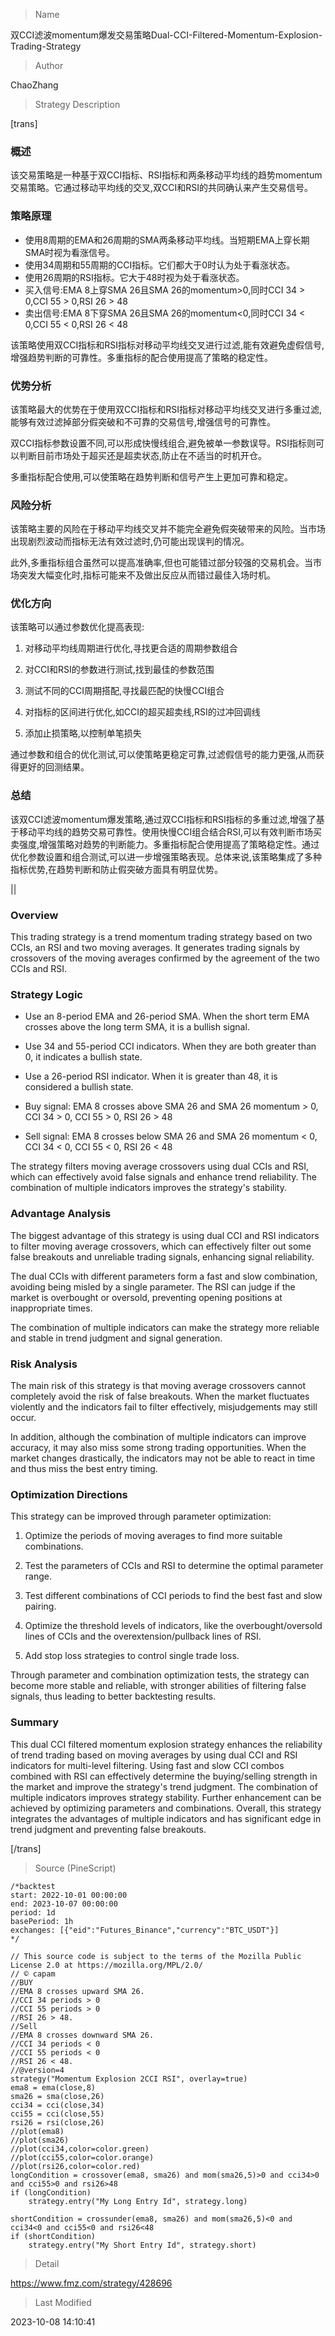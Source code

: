
> Name

双CCI滤波momentum爆发交易策略Dual-CCI-Filtered-Momentum-Explosion-Trading-Strategy

> Author

ChaoZhang

> Strategy Description

[trans]

### 概述

该交易策略是一种基于双CCI指标、RSI指标和两条移动平均线的趋势momentum交易策略。它通过移动平均线的交叉,双CCI和RSI的共同确认来产生交易信号。

### 策略原理

- 使用8周期的EMA和26周期的SMA两条移动平均线。当短期EMA上穿长期SMA时视为看涨信号。
- 使用34周期和55周期的CCI指标。它们都大于0时认为处于看涨状态。
- 使用26周期的RSI指标。它大于48时视为处于看涨状态。  
- 买入信号:EMA 8上穿SMA 26且SMA 26的momentum>0,同时CCI 34 > 0,CCI 55 > 0,RSI 26 > 48
- 卖出信号:EMA 8下穿SMA 26且SMA 26的momentum<0,同时CCI 34 < 0,CCI 55 < 0,RSI 26 < 48

该策略使用双CCI指标和RSI指标对移动平均线交叉进行过滤,能有效避免虚假信号,增强趋势判断的可靠性。多重指标的配合使用提高了策略的稳定性。

### 优势分析

该策略最大的优势在于使用双CCI指标和RSI指标对移动平均线交叉进行多重过滤,能够有效过滤掉部分假突破和不可靠的交易信号,增强信号的可靠性。

双CCI指标参数设置不同,可以形成快慢线组合,避免被单一参数误导。RSI指标则可以判断目前市场处于超买还是超卖状态,防止在不适当的时机开仓。

多重指标配合使用,可以使策略在趋势判断和信号产生上更加可靠和稳定。

### 风险分析 

该策略主要的风险在于移动平均线交叉并不能完全避免假突破带来的风险。当市场出现剧烈波动而指标无法有效过滤时,仍可能出现误判的情况。

此外,多重指标组合虽然可以提高准确率,但也可能错过部分较强的交易机会。当市场突发大幅变化时,指标可能来不及做出反应从而错过最佳入场时机。

### 优化方向

该策略可以通过参数优化提高表现:

1. 对移动平均线周期进行优化,寻找更合适的周期参数组合

2. 对CCI和RSI的参数进行测试,找到最佳的参数范围

3. 测试不同的CCI周期搭配,寻找最匹配的快慢CCI组合

4. 对指标的区间进行优化,如CCI的超买超卖线,RSI的过冲回调线

5. 添加止损策略,以控制单笔损失

通过参数和组合的优化测试,可以使策略更稳定可靠,过滤假信号的能力更强,从而获得更好的回测结果。

### 总结

该双CCI滤波momentum爆发策略,通过双CCI指标和RSI指标的多重过滤,增强了基于移动平均线的趋势交易可靠性。使用快慢CCI组合结合RSI,可以有效判断市场买卖强度,增强策略对趋势的判断能力。多重指标配合使用提高了策略稳定性。通过优化参数设置和组合测试,可以进一步增强策略表现。总体来说,该策略集成了多种指标优势,在趋势判断和防止假突破方面具有明显优势。

||

### Overview

This trading strategy is a trend momentum trading strategy based on two CCIs, an RSI and two moving averages. It generates trading signals by crossovers of the moving averages confirmed by the agreement of the two CCIs and RSI.

### Strategy Logic

- Use an 8-period EMA and 26-period SMA. When the short term EMA crosses above the long term SMA, it is a bullish signal.

- Use 34 and 55-period CCI indicators. When they are both greater than 0, it indicates a bullish state.  

- Use a 26-period RSI indicator. When it is greater than 48, it is considered a bullish state.

- Buy signal: EMA 8 crosses above SMA 26 and SMA 26 momentum > 0, CCI 34 > 0, CCI 55 > 0, RSI 26 > 48

- Sell signal: EMA 8 crosses below SMA 26 and SMA 26 momentum < 0, CCI 34 < 0, CCI 55 < 0, RSI 26 < 48

The strategy filters moving average crossovers using dual CCIs and RSI, which can effectively avoid false signals and enhance trend reliability. The combination of multiple indicators improves the strategy's stability.

### Advantage Analysis

The biggest advantage of this strategy is using dual CCI and RSI indicators to filter moving average crossovers, which can effectively filter out some false breakouts and unreliable trading signals, enhancing signal reliability.

The dual CCIs with different parameters form a fast and slow combination, avoiding being misled by a single parameter. The RSI can judge if the market is overbought or oversold, preventing opening positions at inappropriate times.

The combination of multiple indicators can make the strategy more reliable and stable in trend judgment and signal generation.

### Risk Analysis

The main risk of this strategy is that moving average crossovers cannot completely avoid the risk of false breakouts. When the market fluctuates violently and the indicators fail to filter effectively, misjudgements may still occur.

In addition, although the combination of multiple indicators can improve accuracy, it may also miss some strong trading opportunities. When the market changes drastically, the indicators may not be able to react in time and thus miss the best entry timing.

### Optimization Directions 

This strategy can be improved through parameter optimization:

1. Optimize the periods of moving averages to find more suitable combinations.

2. Test the parameters of CCIs and RSI to determine the optimal parameter range. 

3. Test different combinations of CCI periods to find the best fast and slow pairing.

4. Optimize the threshold levels of indicators, like the overbought/oversold lines of CCIs and the overextension/pullback lines of RSI.

5. Add stop loss strategies to control single trade loss.

Through parameter and combination optimization tests, the strategy can become more stable and reliable, with stronger abilities of filtering false signals, thus leading to better backtesting results.

### Summary

This dual CCI filtered momentum explosion strategy enhances the reliability of trend trading based on moving averages by using dual CCI and RSI indicators for multi-level filtering. Using fast and slow CCI combos combined with RSI can effectively determine the buying/selling strength in the market and improve the strategy's trend judgment. The combination of multiple indicators improves strategy stability. Further enhancement can be achieved by optimizing parameters and combinations. Overall, this strategy integrates the advantages of multiple indicators and has significant edge in trend judgment and preventing false breakouts.

[/trans]



> Source (PineScript)

``` pinescript
/*backtest
start: 2022-10-01 00:00:00
end: 2023-10-07 00:00:00
period: 1d
basePeriod: 1h
exchanges: [{"eid":"Futures_Binance","currency":"BTC_USDT"}]
*/

// This source code is subject to the terms of the Mozilla Public License 2.0 at https://mozilla.org/MPL/2.0/
// © capam
//BUY
//EMA 8 crosses upward SMA 26.
//CCI 34 periods > 0
//CCI 55 periods > 0
//RSI 26 > 48.
//Sell
//EMA 8 crosses downward SMA 26.
//CCI 34 periods < 0
//CCI 55 periods < 0
//RSI 26 < 48.
//@version=4
strategy("Momentum Explosion 2CCI RSI", overlay=true)
ema8 = ema(close,8)
sma26 = sma(close,26)
cci34 = cci(close,34)
cci55 = cci(close,55)
rsi26 = rsi(close,26)
//plot(ema8)
//plot(sma26)
//plot(cci34,color=color.green)
//plot(cci55,color=color.orange)
//plot(rsi26,color=color.red)
longCondition = crossover(ema8, sma26) and mom(sma26,5)>0 and cci34>0 and cci55>0 and rsi26>48
if (longCondition)
    strategy.entry("My Long Entry Id", strategy.long)

shortCondition = crossunder(ema8, sma26) and mom(sma26,5)<0 and cci34<0 and cci55<0 and rsi26<48
if (shortCondition)
    strategy.entry("My Short Entry Id", strategy.short)
```

> Detail

https://www.fmz.com/strategy/428696

> Last Modified

2023-10-08 14:10:41
